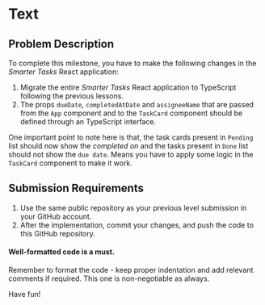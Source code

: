 # Text

## Problem Description
To complete this milestone, you have to make the following changes in the *Smarter Tasks* React application:
1. Migrate the entire *Smarter Tasks* React application to TypeScript following the previous lessons.
2. The props `dueDate`, `completedAtDate` and `assigneeName` that are passed from the `App` component and to the `TaskCard` component should be defined through an TypeScript interface.

One important point to note here is that, the task cards present in `Pending` list should now show the *completed on* and the tasks present in `Done` list should not show the `due date`. Means you have to apply some logic in the `TaskCard` component to make it work.

## Submission Requirements
1. Use the same public repository as your previous level submission in your GitHub account.
2. After the implementation, commit your changes, and push the code to this GitHub repository.

#### Well-formatted code is a must.
Remember to format the code - keep proper indentation and add relevant comments if required. This one is non-negotiable as always.

Have fun!